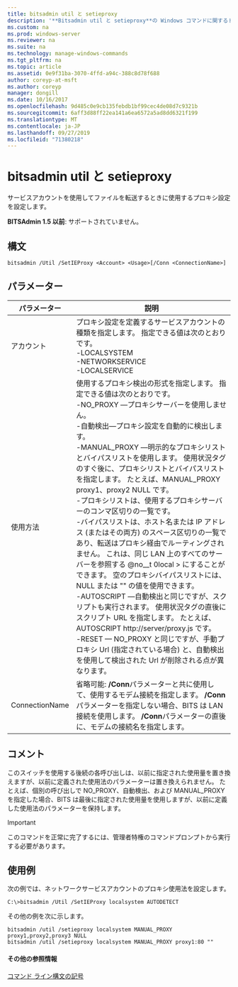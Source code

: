```yaml
---
title: bitsadmin util と setieproxy
description: '**Bitsadmin util と setieproxy**の Windows コマンドに関するトピックでは、サービスアカウントを使用してファイルを転送するときに使用するプロキシ設定を設定します。'
ms.custom: na
ms.prod: windows-server
ms.reviewer: na
ms.suite: na
ms.technology: manage-windows-commands
ms.tgt_pltfrm: na
ms.topic: article
ms.assetid: 0e9f31ba-3070-4ffd-a94c-388c8d78f688
author: coreyp-at-msft
ms.author: coreyp
manager: dongill
ms.date: 10/16/2017
ms.openlocfilehash: 9d485c0e9cb135febdb1bf99cec4de08d7c9321b
ms.sourcegitcommit: 6aff3d88ff22ea141a6ea6572a5ad8dd6321f199
ms.translationtype: MT
ms.contentlocale: ja-JP
ms.lasthandoff: 09/27/2019
ms.locfileid: "71380218"
---
```

# <a name="bitsadmin-util-and-setieproxy"></a>bitsadmin util と setieproxy

サービスアカウントを使用してファイルを転送するときに使用するプロキシ設定を設定します。

**BITSAdmin 1.5 以前**: サポートされていません。

## <a name="syntax"></a>構文

```
bitsadmin /Util /SetIEProxy <Account> <Usage>[/Conn <ConnectionName>]
```

## <a name="parameters"></a>パラメーター

|パラメーター|説明|
|---------|-----------|
|アカウント|プロキシ設定を定義するサービスアカウントの種類を指定します。 指定できる値は次のとおりです。</br>-LOCALSYSTEM</br>-NETWORKSERVICE</br>-LOCALSERVICE|
|使用方法|使用するプロキシ検出の形式を指定します。 指定できる値は次のとおりです。</br>-NO_PROXY —プロキシサーバーを使用しません。</br>-自動検出—プロキシ設定を自動的に検出します。</br>-MANUAL_PROXY —明示的なプロキシリストとバイパスリストを使用します。 使用状況タグのすぐ後に、プロキシリストとバイパスリストを指定します。 たとえば、MANUAL_PROXY proxy1、proxy2 NULL です。</br>    -プロキシリストは、使用するプロキシサーバーのコンマ区切りの一覧です。</br>    -バイパスリストは、ホスト名または IP アドレス (またはその両方) のスペース区切りの一覧であり、転送はプロキシ経由でルーティングされません。 これは、同じ LAN 上のすべてのサーバーを参照する @no__t 0local > にすることができます。 空のプロキシバイパスリストには、NULL または "" の値を使用できます。</br>-AUTOSCRIPT —自動検出と同じですが、スクリプトも実行されます。 使用状況タグの直後にスクリプト URL を指定します。 たとえば、AUTOSCRIPT http://server/proxy.js です。</br>-RESET — NO_PROXY と同じですが、手動プロキシ Url (指定されている場合) と、自動検出を使用して検出された Url が削除される点が異なります。|
|ConnectionName|省略可能: **/Conn**パラメーターと共に使用して、使用するモデム接続を指定します。 **/Conn**パラメーターを指定しない場合、BITS は LAN 接続を使用します。 **/Conn**パラメーターの直後に、モデムの接続名を指定します。|

## <a name="remarks"></a>コメント

このスイッチを使用する後続の各呼び出しは、以前に指定された使用量を置き換えますが、以前に定義された使用法のパラメーターは置き換えられません。 たとえば、個別の呼び出しで NO_PROXY、自動検出、および MANUAL_PROXY を指定した場合、BITS は最後に指定された使用量を使用しますが、以前に定義した使用法のパラメーターを保持します。

> [!IMPORTANT]
> このコマンドを正常に完了するには、管理者特権のコマンドプロンプトから実行する必要があります。

## <a name="examples"></a>使用例

次の例では、ネットワークサービスアカウントのプロキシ使用法を設定します。

```
C:\>bitsadmin /Util /SetIEProxy localsystem AUTODETECT
```

その他の例を次に示します。

```
bitsadmin /util /setieproxy localsystem MANUAL_PROXY proxy1,proxy2,proxy3 NULL
bitsadmin /util /setieproxy localsystem MANUAL_PROXY proxy1:80 ""
```

#### <a name="additional-references"></a>その他の参照情報

[コマンド ライン構文の記号](command-line-syntax-key.md)